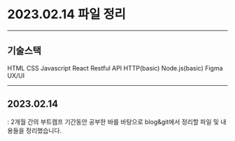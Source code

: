 # 2023.02.14 파일 정리
------
## 기술스택
HTML
CSS
Javascript
React
Restful API
HTTP(basic)
Node.js(basic)
Figma UX/UI

------
## 2023.02.14
: 2개월 간의 부트캠프 기간동안 공부한 바를 바탕으로 blog&git에서 정리할 파일 및 내용들을 정리했습니다.